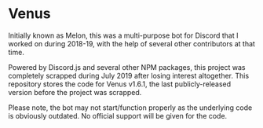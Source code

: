 # Venus
Initially known as Melon, this was a multi-purpose bot for Discord that I worked on during 2018-19, with the help of several other contributors at that time.

Powered by Discord.js and several other NPM packages, this project was completely scrapped during July 2019 after losing interest altogether. This repository stores the code for Venus v1.6.1, the last publicly-released version before the project was scrapped.

Please note, the bot may not start/function properly as the underlying code is obviously outdated. No official support will be given for the code. 
